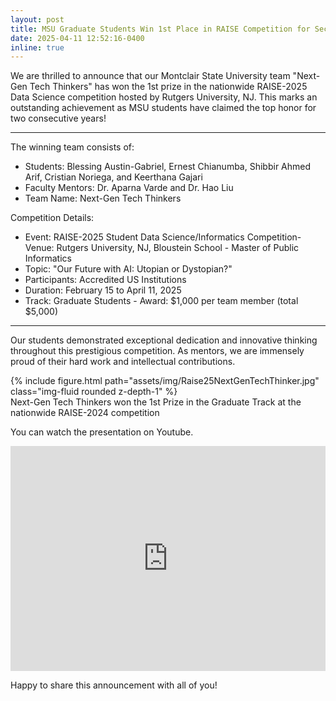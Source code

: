 ```yaml
---
layout: post
title: MSU Graduate Students Win 1st Place in RAISE Competition for Second Consecutive Year!
date: 2025-04-11 12:52:16-0400
inline: true
---
```


We are thrilled to announce that our Montclair State University team "Next-Gen Tech Thinkers" has won the 1st prize in the nationwide RAISE-2025 Data Science competition hosted by Rutgers University, NJ. This marks an outstanding achievement as MSU students have claimed the top honor for two consecutive years!  

-------------------------------
The winning team consists of: 
- Students: Blessing Austin-Gabriel, Ernest Chianumba, Shibbir Ahmed Arif, Cristian Noriega, and Keerthana Gajari 
- Faculty Mentors: Dr. Aparna Varde and Dr. Hao Liu 
- Team Name: Next-Gen Tech Thinkers 

Competition Details: 
- Event: RAISE-2025 Student Data Science/Informatics Competition- Venue: Rutgers University, NJ, Bloustein School - Master of Public Informatics
- Topic: "Our Future with AI: Utopian or Dystopian?" 
- Participants: Accredited US Institutions 
- Duration: February 15 to April 11, 2025 
- Track: Graduate Students - Award: $1,000 per team member (total $5,000)

-----------------------------------

Our students demonstrated exceptional dedication and innovative thinking throughout this prestigious competition. As mentors, we are immensely proud of their hard work and intellectual contributions. 

<div class="row">
    <div class="col-sm mt-3 mt-md-0">
        {% include figure.html path="assets/img/Raise25NextGenTechThinker.jpg" class="img-fluid rounded z-depth-1" %}
    </div>
</div>
<div class="caption">
    Next-Gen Tech Thinkers won the 1st Prize in the Graduate Track at the nationwide RAISE-2024 competition
</div>

You can watch the presentation on Youtube.
<div class="row">
    <div class="col-sm mt-3 mt-md-0">
        <iframe width="100%" height="360" src="https://www.youtube.com/embed/TMvynvirJMk" title="Our Future with AI: Utopian or Dystopian?" frameborder="0" allow="accelerometer; autoplay; clipboard-write; encrypted-media; gyroscope; picture-in-picture; web-share" referrerpolicy="strict-origin-when-cross-origin" allowfullscreen></iframe>
    </div>
</div>

Happy to share this announcement with all of you! 

